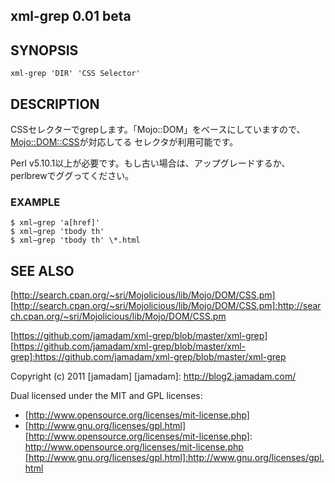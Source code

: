 xml-grep 0.01 beta
---------------

## SYNOPSIS
    
    xml-grep 'DIR' 'CSS Selector'

## DESCRIPTION

CSSセレクターでgrepします。「Mojo::DOM」をベースにしていますので、[Mojo::DOM::CSS]が対応してる
セレクタが利用可能です。

Perl v5.10.1以上が必要です。もし古い場合は、アップグレードするか、perlbrewでググってください。

[Mojo::DOM::CSS]:http://search.cpan.org/~sri/Mojolicious/lib/Mojo/DOM/CSS.pm

### EXAMPLE

    $ xml−grep 'a[href]'
    $ xml−grep 'tbody th'
    $ xml−grep 'tbody th' \*.html

## SEE ALSO

[http://search.cpan.org/~sri/Mojolicious/lib/Mojo/DOM/CSS.pm]
[http://search.cpan.org/~sri/Mojolicious/lib/Mojo/DOM/CSS.pm]:http://search.cpan.org/~sri/Mojolicious/lib/Mojo/DOM/CSS.pm

[https://github.com/jamadam/xml-grep/blob/master/xml-grep]
[https://github.com/jamadam/xml-grep/blob/master/xml-grep]:https://github.com/jamadam/xml-grep/blob/master/xml-grep

Copyright (c) 2011 [jamadam]
[jamadam]: http://blog2.jamadam.com/

Dual licensed under the MIT and GPL licenses:

- [http://www.opensource.org/licenses/mit-license.php]
- [http://www.gnu.org/licenses/gpl.html]
[http://www.opensource.org/licenses/mit-license.php]: http://www.opensource.org/licenses/mit-license.php
[http://www.gnu.org/licenses/gpl.html]:http://www.gnu.org/licenses/gpl.html